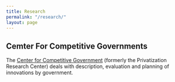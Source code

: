 ```yaml
---
title: Research
permalink: "/research/"
layout: page
---
```


## Cemter For Competitive Governments

The [Center for Competitive Government](http://www.fox.temple.edu/cms_research/institutes-and-centers/center-for-competitive-government-2/) (formerly the Privatization Research Center) deals with description, evaluation and planning of innovations by government.
